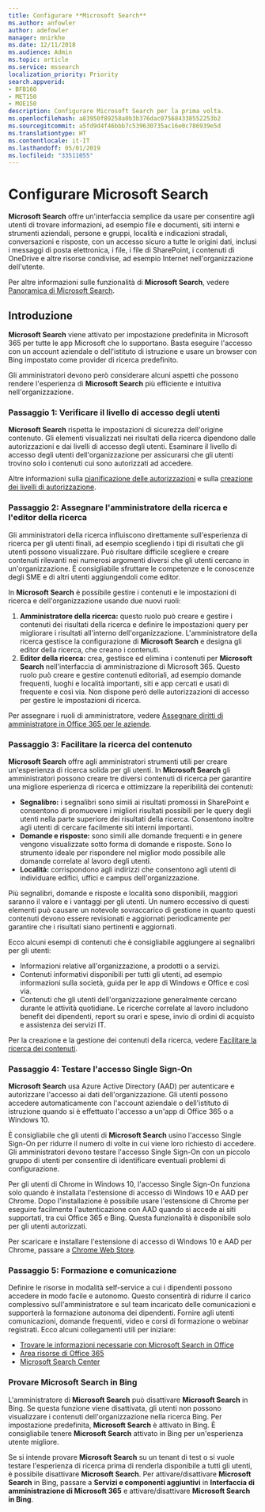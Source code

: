 ```yaml
---
title: Configurare **Microsoft Search**
ms.author: anfowler
author: adefowler
manager: mnirkhe
ms.date: 12/11/2018
ms.audience: Admin
ms.topic: article
ms.service: mssearch
localization_priority: Priority
search.appverid:
- BFB160
- MET150
- MOE150
description: Configurare Microsoft Search per la prima volta.
ms.openlocfilehash: a83950f89258a0b3b376dac075684338552253b2
ms.sourcegitcommit: a5fd9d4f46bbb7c539630735ac16e0c786939e5d
ms.translationtype: HT
ms.contentlocale: it-IT
ms.lasthandoff: 05/01/2019
ms.locfileid: "33511055"
---
```

# <a name="set-up-microsoft-search"></a>Configurare Microsoft Search

**Microsoft Search** offre un'interfaccia semplice da usare per consentire agli utenti di trovare informazioni, ad esempio file e documenti, siti interni e strumenti aziendali, persone e gruppi, località e indicazioni stradali, conversazioni e risposte, con un accesso sicuro a tutte le origini dati, inclusi i messaggi di posta elettronica, i file, i file di SharePoint, i contenuti di OneDrive e altre risorse condivise, ad esempio Internet nell'organizzazione dell'utente.

Per altre informazioni sulle funzionalità di **Microsoft Search**, vedere [Panoramica di Microsoft Search](overview-microsoft-search.md).

## <a name="get-started"></a>Introduzione

**Microsoft Search** viene attivato per impostazione predefinita in Microsoft 365 per tutte le app Microsoft che lo supportano. Basta eseguire l'accesso con un account aziendale o dell'istituto di istruzione e usare un browser con Bing impostato come provider di ricerca predefinito.

Gli amministratori devono però considerare alcuni aspetti che possono rendere l'esperienza di **Microsoft Search** più efficiente e intuitiva nell'organizzazione.

### <a name="step-1-check-access-level-of-your-users"></a>Passaggio 1: Verificare il livello di accesso degli utenti

**Microsoft Search** rispetta le impostazioni di sicurezza dell'origine contenuto. Gli elementi visualizzati nei risultati della ricerca dipendono dalle autorizzazioni e dai livelli di accesso degli utenti. Esaminare il livello di accesso degli utenti dell'organizzazione per assicurarsi che gli utenti trovino solo i contenuti cui sono autorizzati ad accedere.

Altre informazioni sulla [pianificazione delle autorizzazioni](https://docs.microsoft.com/it-IT/sharepoint/plan-your-permissions-strategy) e sulla [creazione dei livelli di autorizzazione](https://docs.microsoft.com/it-IT/sharepoint/how-to-create-and-edit-permission-levels).

### <a name="step-2-assign-search-administrator-and-search-editor"></a>Passaggio 2: Assegnare l'amministratore della ricerca e l'editor della ricerca

Gli amministratori della ricerca influiscono direttamente sull'esperienza di ricerca per gli utenti finali, ad esempio scegliendo i tipi di risultati che gli utenti possono visualizzare. Può risultare difficile scegliere e creare contenuti rilevanti nei numerosi argomenti diversi che gli utenti cercano in un'organizzazione. È consigliabile sfruttare le competenze e le conoscenze degli SME e di altri utenti aggiungendoli come editor. 

In **Microsoft Search** è possibile gestire i contenuti e le impostazioni di ricerca e dell'organizzazione usando due nuovi ruoli:
1. **Amministratore della ricerca:** questo ruolo può creare e gestire i contenuti dei risultati della ricerca e definire le impostazioni query per migliorare i risultati all'interno dell'organizzazione. L'amministratore della ricerca gestisce la configurazione di **Microsoft Search** e designa gli editor della ricerca, che creano i contenuti.
2. **Editor della ricerca:** crea, gestisce ed elimina i contenuti per **Microsoft Search** nell'interfaccia di amministrazione di Microsoft 365. Questo ruolo può creare e gestire contenuti editoriali, ad esempio domande frequenti, luoghi e località importanti, siti e app cercati e usati di frequente e così via. Non dispone però delle autorizzazioni di accesso per gestire le impostazioni di ricerca.

Per assegnare i ruoli di amministratore, vedere [Assegnare diritti di amministratore in Office 365 per le aziende](https://docs.microsoft.com/en-us/office365/admin/add-users/assign-admin-roles?view=o365-worldwide).

### <a name="step-3-make-content-easy-to-find"></a>Passaggio 3: Facilitare la ricerca del contenuto 

**Microsoft Search** offre agli amministratori strumenti utili per creare un'esperienza di ricerca solida per gli utenti. In **Microsoft Search** gli amministratori possono creare tre diversi contenuti di ricerca per garantire una migliore esperienza di ricerca e ottimizzare la reperibilità dei contenuti:
- **Segnalibro:** i segnalibri sono simili ai risultati promossi in SharePoint e consentono di promuovere i migliori risultati possibili per le query degli utenti nella parte superiore dei risultati della ricerca. Consentono inoltre agli utenti di cercare facilmente siti interni importanti. 
- **Domande e risposte:** sono simili alle domande frequenti e in genere vengono visualizzate sotto forma di domande e risposte. Sono lo strumento ideale per rispondere nel miglior modo possibile alle domande correlate al lavoro degli utenti.
- **Località:** corrispondono agli indirizzi che consentono agli utenti di individuare edifici, uffici e campus dell'organizzazione. 

Più segnalibri, domande e risposte e località sono disponibili, maggiori saranno il valore e i vantaggi per gli utenti. Un numero eccessivo di questi elementi può causare un notevole sovraccarico di gestione in quanto questi contenuti devono essere revisionati e aggiornati periodicamente per garantire che i risultati siano pertinenti e aggiornati.

Ecco alcuni esempi di contenuti che è consigliabile aggiungere ai segnalibri per gli utenti:
- Informazioni relative all'organizzazione, a prodotti o a servizi.
- Contenuti informativi disponibili per tutti gli utenti, ad esempio informazioni sulla società, guida per le app di Windows e Office e così via. 
- Contenuti che gli utenti dell'organizzazione generalmente cercano durante le attività quotidiane. Le ricerche correlate al lavoro includono benefit dei dipendenti, report su orari e spese, invio di ordini di acquisto e assistenza dei servizi IT. 

Per la creazione e la gestione dei contenuti della ricerca, vedere [Facilitare la ricerca dei contenuti](make-content-easy-to-find.md).

### <a name="step-4-test-single-sign-on"></a>Passaggio 4: Testare l'accesso Single Sign-On
**Microsoft Search** usa Azure Active Directory (AAD) per autenticare e autorizzare l'accesso ai dati dell'organizzazione.  Gli utenti possono accedere automaticamente con l'account aziendale o dell'istituto di istruzione quando si è effettuato l'accesso a un'app di Office 365 o a Windows 10.

È consigliabile che gli utenti di **Microsoft Search** usino l'accesso Single Sign-On per ridurre il numero di volte in cui viene loro richiesto di accedere. Gli amministratori devono testare l'accesso Single Sign-On con un piccolo gruppo di utenti per consentire di identificare eventuali problemi di configurazione. 

Per gli utenti di Chrome in Windows 10, l'accesso Single Sign-On funziona solo quando è installata l'estensione di accesso di Windows 10 e AAD per Chrome. Dopo l'installazione è possibile usare l'estensione di Chrome per eseguire facilmente l'autenticazione con AAD quando si accede ai siti supportati, tra cui Office 365 e Bing. Questa funzionalità è disponibile solo per gli utenti autorizzati. 

Per scaricare e installare l'estensione di accesso di Windows 10 e AAD per Chrome, passare a [Chrome Web Store](https://go.microsoft.com/fwlink/?linkid=2090961).

### <a name="step-5-training-and-communication"></a>Passaggio 5: Formazione e comunicazione
Definire le risorse in modalità self-service a cui i dipendenti possono accedere in modo facile e autonomo. Questo consentirà di ridurre il carico complessivo sull'amministratore e sul team incaricato delle comunicazioni e supporterà la formazione autonoma dei dipendenti. Fornire agli utenti comunicazioni, domande frequenti, video e corsi di formazione o webinar registrati. Ecco alcuni collegamenti utili per iniziare:
- [Trovare le informazioni necessarie con Microsoft Search in Office](https://support.office.com/article/find-what-you-need-with-microsoft-search-in-office-2457d4d8-48a8-4ad4-ab89-5a0657aa8446?ui=en-US&rs=en-US&ad=US)
- [Area risorse di Office 365](https://support.office.com/office-training-center)
- 
  [Microsoft Search Center](https://support.office.com/en-us/article/-working-title-microsoft-search-center-b8bf5a2c-7515-40a9-9a6a-b8ed382c86bc?ui=en-US&rs=en-US&ad=US)

### <a name="trying-out-microsoft-search-in-bing"></a>Provare **Microsoft Search** in Bing 
L'amministratore di **Microsoft Search** può disattivare **Microsoft Search** in Bing. Se questa funzione viene disattivata, gli utenti non possono visualizzare i contenuti dell'organizzazione nella ricerca Bing. Per impostazione predefinita, **Microsoft Search** è attivato in Bing. È consigliabile tenere **Microsoft Search** attivato in Bing per un'esperienza utente migliore. 

Se si intende provare **Microsoft Search** su un tenant di test o si vuole testare l'esperienza di ricerca prima di renderla disponibile a tutti gli utenti, è possibile disattivare **Microsoft Search**.
Per attivare/disattivare **Microsoft Search** in Bing, passare a **Servizi e componenti aggiuntivi** in **Interfaccia di amministrazione di Microsoft 365** e attivare/disattivare **Microsoft Search in Bing**.

